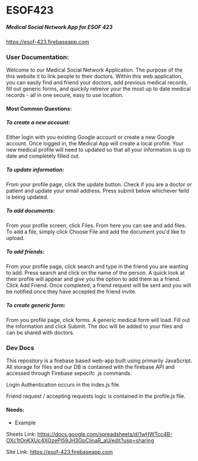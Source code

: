 # ESOF423
##### Medical Social Network App for ESOF 423
https://esof-423.firebaseapp.com


### User Documentation:

Welcome to our Medical Social Network Application. The purpose of the this website it to link people to their doctors. Within this web application, you can easily find and friend your doctors, add previous medical records, fill out generic forms, and quickily retreive your the most up to date medical records - all in one secure, easy to use location. 



#### Most Common Questions:


##### To create a new account: 
Either login with you existing Google account or create a new Google account. Once logged in, the Medical App will create a   local profile. Your new medical profile will need to updated so that all your information is up to date and completely         filled out. 

<p></p>

##### To update information:
From your profile page, click the update button. Check if you are a doctor or patient and update your email address. Press submit below whichever feild is being updated. 


##### To add documents:
From your profile screen, click Files. From here you can see and add files. To add a file, simply click Choose File and add the document you'd like to upload. 


##### To add friends: 
From your profile page, click search and type in the friend you are wanting to add. Press search and click on the name of the person. A quick look at their profile will appear and give you the option to add them as a friend. Click Add Friend. Once completed, a friend request will be sent and you will be notified once they have accepted the friend invite. 

##### To create generic form:
From you profile page, click forms. A generic medical form will load. Fill out the information and click 
Submit. The doc will be added to your files and can be shared with doctors. 


### Dev Docs

This repository is a firebase based web-app built using primarily JavaScript. All storage for files and our DB is contained with the firebase API and accessed through Firebase sepecifc .js commands.

Login Authentication occurs in the index.js file.

Friend request / accepting requests logic is contained in the profile.js file.


#### Needs:

* Example  


Sheets Link:
https://docs.google.com/spreadsheets/d/1wHWTcc4B-OXc1tOnKXUc4XOzePI59JH3GpCIinaR_aU/edit?usp=sharing

Site Link:
https://esof-423.firebaseapp.com
